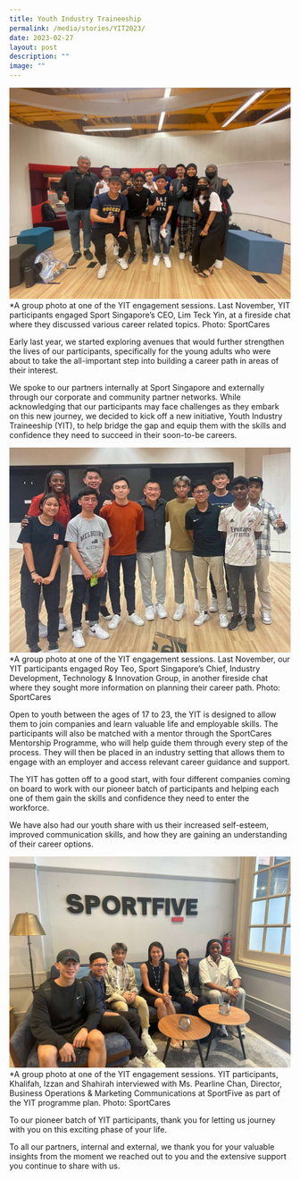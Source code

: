 ```yaml
---
title: Youth Industry Traineeship
permalink: /media/stories/YIT2023/
date: 2023-02-27
layout: post
description: ""
image: ""
---
```

![](/images/YIT_2.jpeg)
*A group photo at one of the YIT engagement sessions. Last November, YIT participants engaged Sport Singapore’s CEO, Lim Teck Yin, at a fireside chat where they discussed various career related topics. Photo: SportCares

Early last year, we started exploring avenues that would further strengthen the lives of our participants, specifically for the young adults who were about to take the all-important step into building a career path in areas of their interest.

We spoke to our partners internally at Sport Singapore and externally through our corporate and community partner networks. While acknowledging that our participants may face challenges as they embark on this new journey, we decided to kick off a new initiative, Youth Industry Traineeship (YIT), to help bridge the gap and equip them with the skills and confidence they need to succeed in their soon-to-be careers.

![](/images/YIT_4.jpeg)
*A group photo at one of the YIT engagement sessions. Last November, our YIT participants engaged Roy Teo, Sport Singapore’s Chief, Industry Development, Technology & Innovation Group, in another fireside chat where they sought more information on planning their  career path. Photo: SportCares

Open to youth between the ages of 17 to 23, the YIT is designed to allow them to join companies and learn valuable life and employable skills. The participants will also be matched with a mentor through the SportCares Mentorship Programme, who will help guide them through every step of the process. They will then be placed in an industry setting that allows them to engage with an employer and access relevant career guidance and support. 

The YIT has gotten off to a good start, with four different companies coming on board to work with our pioneer batch of participants and helping each one of them gain the skills and confidence they need to enter the workforce.

We have also had our youth share with us their increased self-esteem, improved communication skills, and how they are gaining an understanding of their career options.

![](/images/YIT_1.jpeg)
*A group photo at one of the YIT engagement sessions. YIT participants, Khalifah, Izzan and Shahirah interviewed with Ms. Pearline Chan, Director, Business Operations & Marketing Communications at SportFive as part of the YIT programme plan. Photo: SportCares

To our pioneer batch of YIT participants, thank you for letting us journey with you on this exciting phase of your life.

To all our partners, internal and external, we thank you for your valuable insights from the moment we reached out to you and the extensive support you continue to share with us.